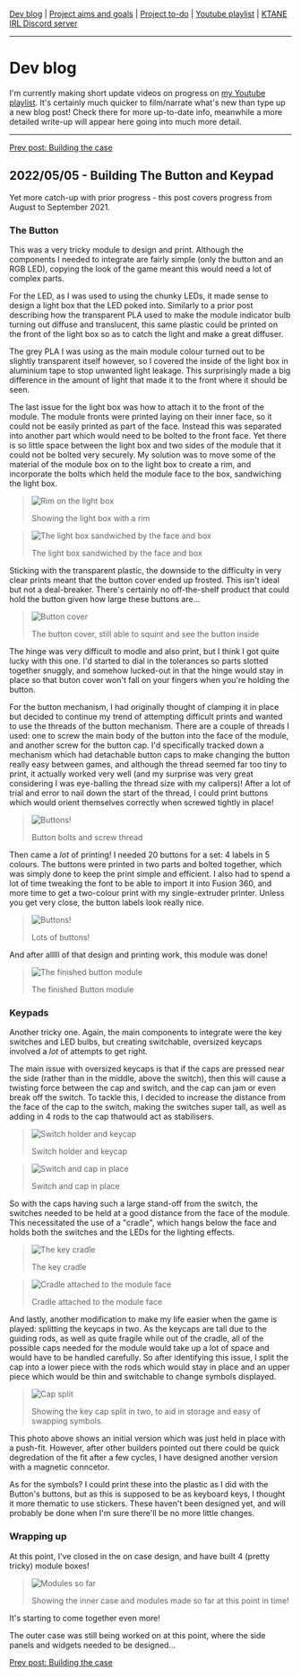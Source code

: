 [Dev blog](devblog.md) | [Project aims and goals](goals.md) | [Project to-do](todo.md) | [Youtube playlist](https://www.youtube.com/watch?v=8m7peVlW2mE&list=PLJqFvAhkcSkkks42zClG5WlvO1khFZCKK) | [KTANE IRL Discord server](https://discord.com/channels/711013430575890432)

---

# Dev blog
I'm currently making short update videos on progress on [my Youtube playlist](https://www.youtube.com/watch?v=8m7peVlW2mE&list=PLJqFvAhkcSkkks42zClG5WlvO1khFZCKK). It's certainly much quicker to film/narrate what's new than type up a new blog post! Check there for more up-to-date info, meanwhile a more detailed write-up will appear here going into much more detail.

---

[Prev post: Building the case](devblog_12.md)

## 2022/05/05 - Building The Button and Keypad
Yet more catch-up with prior progress - this post covers progress from August to September 2021.

### The Button

This was a very tricky module to design and print. Although the components I needed to integrate are fairly simple (only the button and an RGB LED), copying the look of the game meant this would need  a lot of complex parts.

For the LED, as I was used to using the chunky LEDs, it made sense to design a light box that the LED poked into. Similarly to a prior post describing how the transparent PLA used to make the module indicator bulb turning out diffuse and translucent, this same plastic could be printed on the front of the light box so as to catch the light and make a great diffuser.

The grey PLA I was using as the main module colour turned out to be slightly transparent itself however, so I covered the inside of the light box in aluminium tape to stop unwanted light leakage. This surprisingly made a big difference in the amount of light that made it to the front where it should be seen.

The last issue for the light box was how to attach it to the front of the module. The module fronts were printed laying on their inner face, so it could not be easily printed as part of the face. Instead this was separated into another part which would need to be bolted to the front face. Yet there is so little space between the light box and two sides of the module that it could not be bolted very securely. My solution was to move some of the material of the module box on to the light box to create a rim, and incorporate the bolts which held the module face to the box, sandwiching the light box.

> ![Rim on the light box](https://i.imgur.com/aJ5DVzg.jpg)
> 
> Showing the light box with a rim

> ![The light box sandwiched by the face and box](https://i.imgur.com/AXsluYY.jpg)
> 
> The light box sandwiched by the face and box

Sticking with the transparent plastic, the downside to the difficulty in very clear prints meant that the button cover ended up frosted. This isn't ideal but not a deal-breaker. There's certainly no off-the-shelf product that could hold the button given how large these buttons are...

> ![Button cover](https://i.imgur.com/W5ACno1.jpg)
> 
> The button cover, still able to squint and see the button inside

The hinge was very difficult to modle and also print, but I think I got quite lucky with this one. I'd started to dial in the tolerances so parts slotted together snuggly, and somehow lucked-out in that the hinge would stay in place so that buton cover won't fall on your fingers when you're holding the button.

For the button mechanism, I had originally thought of clamping it in place but decided to continue my trend of attempting difficult prints and wanted to use the threads of the button mechanism. There are a couple of threads I used: one to screw the main body of the button into the face of the module, and another screw for the button cap. I'd specifically tracked down a mechanism which had detachable button caps to make changing the button really easy between games, and although the thread seemed far too tiny to print, it actually worked very well (and my surprise was very great considering I was eye-balling the thread size with my calipers)! After a lot of trial and error to nail down the start of the thread, I could print buttons which would orient themselves correctly when screwed tightly in place!

> ![Buttons!](https://i.imgur.com/UIkJiwQ.png)
> 
> Button bolts and screw thread

Then came a *lot* of printing! I needed 20 buttons for a set: 4 labels in 5 colours. The buttons were printed in two parts and bolted together, which was simply done to keep the print simple and efficient. I also had to spend a lot of time tweaking the font to be able to import it into Fusion 360, and more time to get a two-colour print with my single-extruder printer. Unless you get very close, the button labels look really nice.

> ![Buttons!](https://i.imgur.com/9WIsGkZ.jpg)
> 
> Lots of buttons!

And after alllll of that design and printing work, this module was done!

> ![The finished button module](https://i.imgur.com/xPh4FBU.jpg)
> 
> The finished Button module

### Keypads

Another tricky one. Again, the main components to integrate were the key switches and LED bulbs, but creating switchable, oversized keycaps involved a *lot* of attempts to get right.

The main issue with oversized keycaps is that if the caps are pressed near the side (rather than in the middle, above the switch), then this will cause a twisting force between the cap and switch, and the cap can jam or even break off the switch. To tackle this, I decided to increase the distance from the face of the cap to the switch, making the switches super tall, as well as adding in 4 rods to the cap thatwould act as stabilisers.

> ![Switch holder and keycap](https://i.imgur.com/fNogAXl.jpg)
> 
> Switch holder and keycap

> ![Switch and cap in place](https://i.imgur.com/37lVqzE.jpg)
> 
> Switch and cap in place

So with the caps having such a large stand-off from the switch, the switches needed to be held at a good distance from the face of the module. This necessitated the use of a "cradle", which hangs below the face and holds both the switches and the LEDs for the lighting effects.

> ![The key cradle](https://i.imgur.com/qU0d13Q.jpg)
> 
> The key cradle

> ![Cradle attached to the module face](https://i.imgur.com/UwRhRpP.jpg)
> 
> Cradle attached to the module face

And lastly, another modification to make my life easier when the game is played: splitting the keycaps in two. As the keycaps are tall due to the guiding rods, as well as quite fragile while out of the cradle, all of the possible caps needed for the module would take up a lot of space and would have to be handled carefully. So after identifying this issue, I split the cap into a lower piece with the rods which would stay in place and an upper piece which would be thin and switchable to change symbols displayed.

> ![Cap split](https://i.imgur.com/nVY7n4P.png)
> 
> Showing the key cap split in two, to aid in storage and easy of swapping symbols.

This photo above shows an initial version which was just held in place with a push-fit. However, after other builders pointed out there could be quick degredation of the fit after a few cycles, I have designed another version with a magnetic conncetor.

As for the symbols? I could print these into the plastic as I did with the Button's buttons, but as this is supposed to be as keyboard keys, I thought it more thematic to use stickers. These haven't been designed yet, and will probably be done when I'm sure there'll be no more little changes.

### Wrapping up

At this point, I've closed in the on case design, and have built 4 (pretty tricky) module boxes!

> ![Modules so far](https://i.imgur.com/XHjPBuV.jpg)
> 
> Showing the inner case and modules made so far at this point in time!

It's starting to come together even more!

The outer case was still being worked on at this point, where the side panels and widgets needed to be designed...

[Prev post: Building the case](devblog_12.md)
